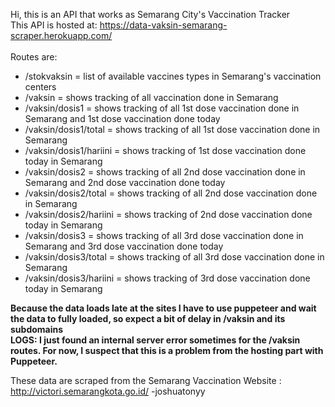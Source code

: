 Hi, this is an API that works as Semarang City's Vaccination Tracker <br>
This API is hosted at: https://data-vaksin-semarang-scraper.herokuapp.com/ <br><br>
Routes are:
- /stokvaksin = list of available vaccines types in Semarang's vaccination centers
- /vaksin = shows tracking of all vaccination done in Semarang
- /vaksin/dosis1 = shows tracking of all 1st dose vaccination done in Semarang and 1st dose vaccination done today
- /vaksin/dosis1/total = shows tracking of all 1st dose vaccination done in Semarang
- /vaksin/dosis1/hariini = shows tracking of 1st dose vaccination done today in Semarang
- /vaksin/dosis2 = shows tracking of all 2nd dose vaccination done in Semarang and 2nd dose vaccination done today
- /vaksin/dosis2/total = shows tracking of all 2nd dose vaccination done in Semarang
- /vaksin/dosis2/hariini = shows tracking of 2nd dose vaccination done today in Semarang
- /vaksin/dosis3 = shows tracking of all 3rd dose vaccination done in Semarang and 3rd dose vaccination done today
- /vaksin/dosis3/total = shows tracking of all 3rd dose vaccination done in Semarang
- /vaksin/dosis3/hariini = shows tracking of 3rd dose vaccination done today in Semarang

**Because the data loads late at the sites I have to use puppeteer and wait the data to fully loaded, so expect a bit of delay in /vaksin and its subdomains**<br>
**LOGS: I just found an internal server error sometimes for the /vaksin routes. For now, I suspect that this is a problem from the hosting part with Puppeteer.**


These data are scraped from the Semarang Vaccination Website : http://victori.semarangkota.go.id/
-joshuatonyy
